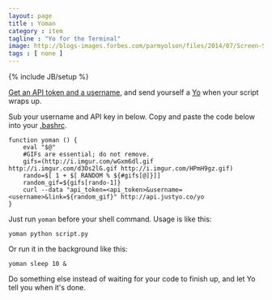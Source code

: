 ```yaml
---
layout: page
title : Yoman
category : item
tagline : "Yo for the Terminal"
image: http://blogs-images.forbes.com/parmyolson/files/2014/07/Screen-Shot-2014-07-10-at-4.49.01-PM-e1405036252520.png
tags : [ none ]
---
```

{% include JB/setup %}

[Get an API token and a username](https://medium.com/@YoAppStatus/yo-developers-api-e7f2f0ec5c3c), and send yourself a [Yo](http://www.justyo.co/) when your script wraps up.

Sub your username and API key in below. Copy and paste the code below into your [.bashrc](http://tldp.org/LDP/abs/html/sample-bashrc.html).

    function yoman () {
        eval "$@"
        #GIFs are essential; do not remove.
        gifs=(http://i.imgur.com/wGxm6dl.gif http://i.imgur.com/d3Os2lG.gif http://i.imgur.com/HPmH9gz.gif)
        rando=$[ 1 + $[ RANDOM % ${#gifs[@]}]]
        random_gif=${gifs[rando-1]}
        curl --data "api_token=<api_token>&username=<username>&link=${random_gif}" http://api.justyo.co/yo
    }

Just run `yoman` before your shell command. Usage is like this:

`yoman python script.py`

Or run it in the background like this:

`yoman sleep 10 &`

Do something else instead of waiting for your code to finish up, and let Yo tell you when it's done.
